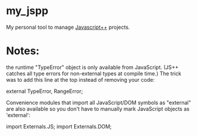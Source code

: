 
my\_jspp
========

My personal tool to manage [Javascript++](https://www.onux.com/jspp/)
projects.

Notes:
======

  the runtime "TypeError" object is only available from JavaScript. (JS++ catches all type errors for non-external types at compile time.) The trick was to add this line at the top instead of removing your code:

  external TypeError, RangeError;

  Convenience modules that import all JavaScript/DOM symbols as "external" are also available so you don't have to manually mark JavaScript objects as 'external':

  import Externals.JS;
import Externals.DOM;
